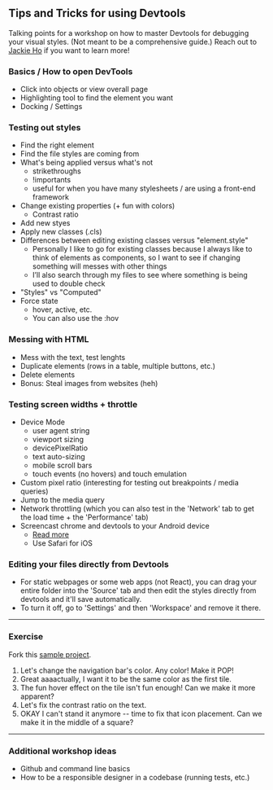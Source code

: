 ## Tips and Tricks for using Devtools
Talking points for a workshop on how to master Devtools for debugging your visual styles. (Not meant to be a comprehensive guide.) Reach out to [Jackie Ho](http://ohho-design.com/) if you want to learn more!

### Basics / How to open DevTools
- Click into objects or view overall page
- Highlighting tool to find the element you want
- Docking / Settings

### Testing out styles
- Find the right element
- Find the file styles are coming from
- What's being applied versus what's not
  - strikethroughs
  - !importants
  - useful for when you have many stylesheets / are using a front-end framework
- Change existing properties (+ fun with colors)
  - Contrast ratio
- Add new styes
- Apply new classes (.cls)
- Differences between editing existing classes versus "element.style"
  - Personally I like to go for existing classes because I always like to think of elements as components, so I want to see if changing something will messes with other things
  - I’ll also search through my files to see where something is being used to double check
- "Styles" vs "Computed"
- Force state
  - hover, active, etc.
  - You can also use the :hov

### Messing with HTML
- Mess with the text, test lenghts
- Duplicate elements (rows in a table, multiple buttons, etc.)
- Delete elements
- Bonus: Steal images from websites (heh)

### Testing screen widths + throttle
- Device Mode
  - user agent string
  - viewport sizing
  - devicePixelRatio
  - text auto-sizing
  - mobile scroll bars
  - touch events (no hovers) and touch emulation
- Custom pixel ratio (interesting for testing out breakpoints / media queries)
- Jump to the media query
- Network throttling (which you can also test in the 'Network' tab to get the load time + the 'Performance' tab)
- Screencast chrome and devtools to your Android device
  - [Read more](https://developers.google.com/web/tools/chrome-devtools/remote-debugging/)
  - Use Safari for iOS

### Editing your files directly from Devtools
- For static webpages or some web apps (not React), you can drag your entire folder into the 'Source' tab and then edit the styles directly from devtools and it'll save automatically.
- To turn it off, go to 'Settings' and then 'Workspace' and remove it there.

---

### Exercise
Fork this [sample project](https://github.com/ohho/AdminBSBMaterialDesign).

1. Let's change the navigation bar's color. Any color! Make it POP!
2. Great aaaactually, I want it to be the same color as the first tile.
3. The fun hover effect on the tile isn't fun enough! Can we make it more apparent?
4. Let's fix the contrast ratio on the text.
5. OKAY I can't stand it anymore -- time to fix that icon placement. Can we make it in the middle of a square?

---

### Additional workshop ideas
- Github and command line basics
- How to be a responsible designer in a codebase (running tests, etc.)
